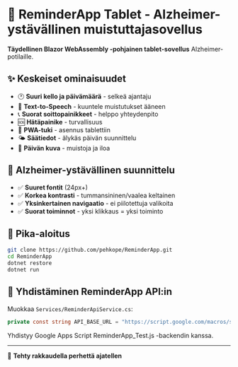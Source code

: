 # 📱 ReminderApp Tablet - Alzheimer-ystävällinen muistuttajasovellus

**Täydellinen Blazor WebAssembly -pohjainen tablet-sovellus** Alzheimer-potilaille.

## ✨ Keskeiset ominaisuudet

- 🕐 **Suuri kello ja päivämäärä** - selkeä ajantaju
- 💬 **Text-to-Speech** - kuuntele muistutukset ääneen
- 📞 **Suorat soittopainikkeet** - helppo yhteydenpito
- 🆘 **Hätäpainike** - turvallisuus
- 📱 **PWA-tuki** - asennus tablettiin
- 🌤️ **Säätiedot** - älykäs päivän suunnittelu
- 📸 **Päivän kuva** - muistoja ja iloa

## 🎨 Alzheimer-ystävällinen suunnittelu

- ✅ **Suuret fontit** (24px+)
- ✅ **Korkea kontrasti** - tummansininen/vaalea keltainen
- ✅ **Yksinkertainen navigaatio** - ei piilotettuja valikoita
- ✅ **Suorat toiminnot** - yksi klikkaus = yksi toiminto

## 🚀 Pika-aloitus

```bash
git clone https://github.com/pehkope/ReminderApp.git
cd ReminderApp
dotnet restore
dotnet run
```

## 🔗 Yhdistäminen ReminderApp API:in

Muokkaa `Services/ReminderApiService.cs`:
```csharp
private const string API_BASE_URL = "https://script.google.com/macros/s/YOUR_SCRIPT_ID/exec";
```

Yhdistyy Google Apps Script ReminderApp_Test.js -backendin kanssa.

---
💝 **Tehty rakkaudella perhettä ajatellen**